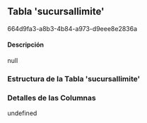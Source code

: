 
## Tabla 'sucursallimite'
664d9fa3-a8b3-4b84-a973-d9eee8e2836a
#### Descripción

null

### Estructura de la Tabla 'sucursallimite'




### Detalles de las Columnas
undefined

